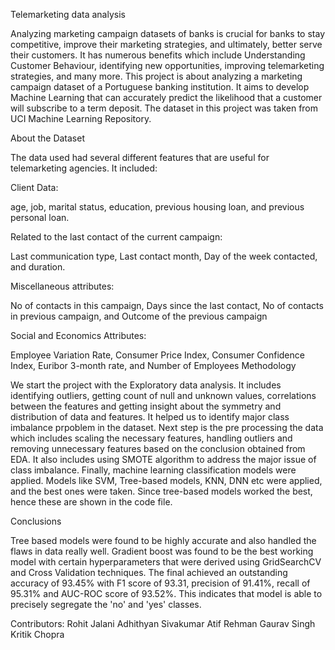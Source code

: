 Telemarketing data analysis


Analyzing marketing campaign datasets of banks is crucial for banks to stay competitive, improve their marketing strategies, and ultimately, better serve their customers. It has numerous benefits which include Understanding Customer Behaviour, identifying new opportunities, improving telemarketing strategies, and many more. This project is about analyzing a marketing campaign dataset of a Portuguese banking institution. It aims to develop Machine Learning that can accurately predict the likelihood that a customer will subscribe to a term deposit. The dataset in this project was taken from UCI Machine Learning Repository.

About the Dataset

The data used had several different features that are useful for telemarketing agencies. It included:

Client Data: 

age, job, marital status, education, previous housing loan, and previous personal loan.

Related to the last contact of the current campaign: 

Last communication type, Last contact month, Day of the week contacted, and duration.

Miscellaneous attributes: 

No of contacts in this campaign, Days since the last contact, No of contacts in previous campaign, and Outcome of the previous campaign

Social and Economics Attributes:

Employee Variation Rate, Consumer Price Index, Consumer Confidence Index, Euribor 3-month rate, and Number of Employees
Methodology


We start the project with the Exploratory data analysis. It includes identifying outliers, getting count of null and unknown values, correlations between the features and getting insight about the symmetry and distribution of data and features. It helped us to identify major class imbalance prpoblem in the dataset. Next step is the pre processing the data which includes scaling the necessary features, handling outliers and removing unnecessary features based on the conclusion obtained from EDA. It also includes using SMOTE algorithm to address the major issue of class imbalance. Finally, machine learning classification models were applied. Models like SVM, Tree-based models, KNN, DNN etc were applied, and the best ones were taken. Since tree-based models worked the best, hence these are shown in the code file.

Conclusions


Tree based models were found to be highly accurate and also handled the flaws in data really well. Gradient boost was found to be the best working model with certain hyperparameters that were derived using GridSearchCV and Cross Validation techniques. The final achieved an outstanding accuracy of 93.45% with F1 score of 93.31, precision of 91.41%, recall of 95.31% and AUC-ROC score of 93.52%. This indicates that model is able to precisely segregate the 'no' and 'yes' classes.

Contributors:
Rohit Jalani
Adhithyan Sivakumar
Atif Rehman
Gaurav Singh
Kritik Chopra
